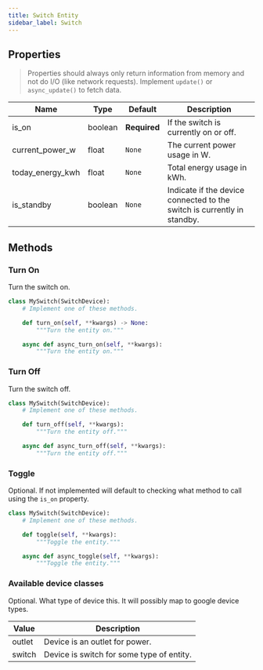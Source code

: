 ```yaml
---
title: Switch Entity
sidebar_label: Switch
---
```


## Properties

> Properties should always only return information from memory and not do I/O (like network requests). Implement `update()` or `async_update()` to fetch data.

| Name               | Type    | Default      | Description                                                             |
| ------------------ | ------- | ------------ | ----------------------------------------------------------------------- |
| is_on              | boolean | **Required** | If the switch is currently on or off.                                   |
| current_power_w  | float   | `None`       | The current power usage in W.                                           |
| today_energy_kwh | float   | `None`       | Total energy usage in kWh.                                              |
| is_standby         | boolean | `None`       | Indicate if the device connected to the switch is currently in standby. |

## Methods

### Turn On

Turn the switch on.

```python
class MySwitch(SwitchDevice):
    # Implement one of these methods.

    def turn_on(self, **kwargs) -> None:
        """Turn the entity on."""

    async def async_turn_on(self, **kwargs):
        """Turn the entity on."""

```

### Turn Off

Turn the switch off.

```python
class MySwitch(SwitchDevice):
    # Implement one of these methods.

    def turn_off(self, **kwargs):
        """Turn the entity off."""

    async def async_turn_off(self, **kwargs):
        """Turn the entity off."""
```

### Toggle

Optional. If not implemented will default to checking what method to call using the `is_on` property.

```python
class MySwitch(SwitchDevice):
    # Implement one of these methods.

    def toggle(self, **kwargs):
        """Toggle the entity."""

    async def async_toggle(self, **kwargs):
        """Toggle the entity."""
```

### Available device classes

Optional. What type of device this. It will possibly map to google device types. 

| Value  | Description                               |
| ------ | ----------------------------------------- |
| outlet | Device is an outlet for power.            |
| switch | Device is switch for some type of entity. |